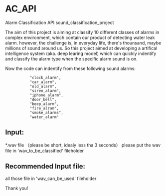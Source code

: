 # AC_API
Alarm Classification API
sound_classification_project

The aim of this project is aiming at classify 10 different classes of alarms in complex environment, which contain our product of detecting water leak alarm. however, the challenge is, in everyday life, there's thounsand, maybe millions of sound around us. So this project aimed at developing a artifical intelligence system (aka. deep learing model) which can quickly indentify and classify the alarm type when the specific alarm sound is on.

Now the code can indentify from these following sound alarms:

               "clock_alarm",
               "car_alarm",
               "old_alarm",
               "siren_alarm",
               "iphone_alarm",
               "door_bell",      
               "beep_alarm",
               "fire_alram",
               "smoke_alarms",
               "water_alarm"


## Input:

*.wav file （please be short, idealy less tha 3 seconds）
please put the wav file in 'wav_to_be_classified' fileholder

## Recommended Input file:
all those file in 'wav_can_be_used' fileholder


Thank you!
